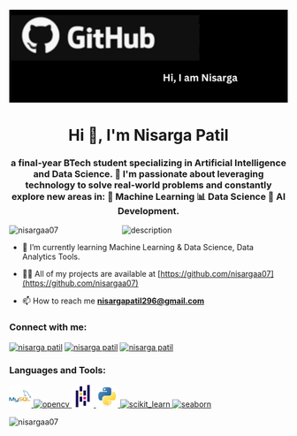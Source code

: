 ![logo](https://github.com/nisargaa07/nisargaa07/blob/main/Hi%2C%20I%20am%20Nisarga.png)
<h1 align="center">Hi 👋, I'm Nisarga Patil</h1>
<h3 align="center">a final-year BTech student specializing in Artificial Intelligence and Data Science. 🚀 I'm passionate about leveraging technology to solve real-world problems and constantly explore new areas in: 🧠 Machine Learning 📊 Data Science 🤖 AI Development.</h3>
<img src="https://github.com/user-attachments/assets/e10ffd4e-e103-4b14-bfa2-431868aa9e5e"
alt="description" width="300" align="right">
<p align="left"> <img src="https://komarev.com/ghpvc/?username=nisargaa07&label=Profile%20views&color=0e75b6&style=flat" alt="nisargaa07" /> </p>

- 🌱 I’m currently learning  Machine Learning & Data Science, Data Analytics Tools.

- 👨‍💻 All of my projects are available at [https://github.com/nisargaa07](https://github.com/nisargaa07)

- 📫 How to reach me **nisargapatil296@gmail.com**

<h3 align="left">Connect with me:</h3>
<p align="left">
<a href="https://linkedin.com/in/nisarga patil" target="blank"><img align="center" src="https://raw.githubusercontent.com/rahuldkjain/github-profile-readme-generator/master/src/images/icons/Social/linked-in-alt.svg" alt="nisarga patil" height="30" width="40" /></a>
<a href="https://kaggle.com/nisarga patil" target="blank"><img align="center" src="https://raw.githubusercontent.com/rahuldkjain/github-profile-readme-generator/master/src/images/icons/Social/kaggle.svg" alt="nisarga patil" height="30" width="40" /></a>
<a href="https://www.hackerearth.com/nisarga patil" target="blank"><img align="center" src="https://raw.githubusercontent.com/rahuldkjain/github-profile-readme-generator/master/src/images/icons/Social/hackerearth.svg" alt="nisarga patil" height="30" width="40" /></a>
</p>

<h3 align="left">Languages and Tools:</h3>
<p align="left"> <a href="https://www.mysql.com/" target="_blank" rel="noreferrer"> <img src="https://raw.githubusercontent.com/devicons/devicon/master/icons/mysql/mysql-original-wordmark.svg" alt="mysql" width="40" height="40"/> </a> <a href="https://opencv.org/" target="_blank" rel="noreferrer"> <img src="https://www.vectorlogo.zone/logos/opencv/opencv-icon.svg" alt="opencv" width="40" height="40"/> </a> <a href="https://pandas.pydata.org/" target="_blank" rel="noreferrer"> <img src="https://raw.githubusercontent.com/devicons/devicon/2ae2a900d2f041da66e950e4d48052658d850630/icons/pandas/pandas-original.svg" alt="pandas" width="40" height="40"/> </a> <a href="https://www.python.org" target="_blank" rel="noreferrer"> <img src="https://raw.githubusercontent.com/devicons/devicon/master/icons/python/python-original.svg" alt="python" width="40" height="40"/> </a> <a href="https://scikit-learn.org/" target="_blank" rel="noreferrer"> <img src="https://upload.wikimedia.org/wikipedia/commons/0/05/Scikit_learn_logo_small.svg" alt="scikit_learn" width="40" height="40"/> </a> <a href="https://seaborn.pydata.org/" target="_blank" rel="noreferrer"> <img src="https://seaborn.pydata.org/_images/logo-mark-lightbg.svg" alt="seaborn" width="40" height="40"/> </a> </p>

<p><img align="center" src="https://github-readme-stats.vercel.app/api/top-langs?username=nisargaa07&show_icons=true&locale=en&layout=compact" alt="nisargaa07" /></p>


